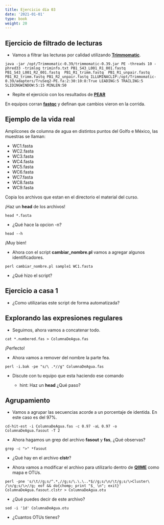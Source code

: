```yaml
---
title: Ejercicio día 03
date: '2021-01-01'
type: book
weight: 20
---
```


## Ejercicio de filtrado de lecturas


- Vamos a filtrar las lecturas por calidad utilizando [**Trimmomatic**](http://www.usadellab.org/cms/?page=trimmomatic).


```
java -jar /opt/Trimmomatic-0.39/trimmomatic-0.39.jar PE -threads 10 -phred33 -trimlog triminfo.txt PB1_S43_L001_R1_001.fastq PB1_S43_L001_R2_001.fastq  PB1_R1_trimm.fastq  PB1_R1_unpair.fastq PB1_R2_trimm.fastq PB1_R2_unpair.fastq ILLUMINACLIP:/opt/Trimmomatic-0.39/adapters/TruSeq2-PE.fa:2:30:10:8:True LEADING:5 TRAILING:5 SLIDINGWINDOW:5:15 MINLEN:50
```


- Repite el ejercicio con los resultados de [**PEAR**](https://cme.h-its.org/exelixis/web/software/pear/)


En equipos corran [**fastqc**](https://www.bioinformatics.babraham.ac.uk/projects/fastqc/) y definan que cambios vieron en la corrida.


## Ejemplo de la vida real


Amplicones de columna de agua en distintos puntos del Golfo e México, las muestras se llaman: 


  - WC1.fasta  
  - WC2.fasta  
  - WC3.fasta  
  - WC4.fasta  
  - WC5.fasta
  - WC6.fasta  
  - WC7.fasta  
  - WC8.fasta  
  - WC9.fasta


Copia los archivos que estan en el directorio el material del curso.


¡Haz un **head** de los archivos! 


```
head *.fasta
```


- ¿Qué hace la opcion -n?


```
head --h
```


¡Muy bien!


- Ahora con el script **cambiar_nombre.pl** vamos a agregar algunos identificadores. 


```
perl cambiar_nombre.pl sample1 WC1.fasta
```


- ¿Qué hizo el script?


## Ejercicio a casa 1


- ¿Como utilizarias este script de forma automatizada?


## Explorando las expresiones regulares


- Seguimos, ahora vamos a concatenar todo.


```
cat *.numbered.fas > ColumnaDeAgua.fas
```


¡Perfecto! 


- Ahora vamos a remover del nombre la parte fea.


```
perl -i.bak -pe "s/\ .*//g" ColumnaDeAgua.fas
```


- Discute con tu equipo que esta haciendo ese comando


  - hint: Haz un **head** ¿Qué paso? 


## Agrupamiento


- Vamos a agrupar las secuencias acorde a un porcentaje de identida. En este caso es del 97%.


```
cd-hit-est -i ColumnaDeAgua.fas -c 0.97 -aL 0.97 -o ColumnaDeAgua.fasout -T 2
```


- Ahora hagamos un grep del archivo **fasout** y **fas**, ¿Qué observas?


```
grep -c ">" *fasout
```


- ¿Qué hay en el archivo **clstr**?


- Ahora vamos a modificar el archivo para utilizarlo dentro de [**QIIME**](https://qiime2.org/) como mapa e OTUs.


```
perl -pne 's/\t//g;s/^.*,//g;s/\.\.\..*$//g;s/\n/\t/g;s/\>Cluster\ /\n/g;s/\>//g; eof && do{chomp; print "$_ \n"; exit}' ColumnaDeAgua.fasout.clstr > ColumnaDeAgua.otu
```


- ¿Qué puedes decir de este archivo?


```
sed -i '1d' ColumnaDeAgua.otu
```


- ¿Cuantos OTUs tienes?
